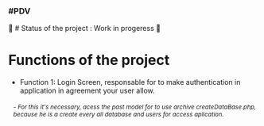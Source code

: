 <h3> #PDV </h3> 

🚧 # Status of the project : Work in progeress 🚧

# Functions of the project
- Function 1: Login Screen, responsable for to make authentication in application in agreement your user allow.
 <h6 style="font-size: 12px; margin-left: 10px"> - For this it's necessary, acess the past model for to use archive createDataBase.php, because he is a create every all database and users for access aplication. </h6>
